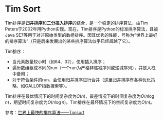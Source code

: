 # Tim Sort


Tim排序是**归并排序**和**二分插入排序**的结合，是一个稳定的排序算法，由Tim Peters于2002年用Python实现。现在，Tim排序是Python的标准排序算法，且被Java SE7等用于对非原始类型的数组排序。因其优秀的性能，号称为“世界上最好的排序算法”（只是后来发展出的某些排序算法似乎已经超越了它）。

Tim排序：
- 当元素数量较小时（如64、32），使用插入排序；
- 遍历数组组成不同的run（一个run为严格非递减序列或递减序列），并放入栈中备用；
- 对于符合条件的run，会使用归并排序进行合并（这里归并排序有各种优化策略，如GALLOP指数搜索等）。

Tim排序在最优情况下的时间复杂度为$O(n)$，最差情况下的时间复杂度为$O(n \log n)$，期望时间复杂度为$O(n \log n)$。Tim排序在最坏情况下的空间复杂度为$O(n)$。

参考：[世界上最快的排序算法——Timsort](https://www.cnblogs.com/sunshuyi/p/12680918.html)
